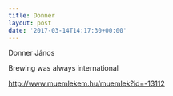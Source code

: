 ```yaml
---
title: Donner
layout: post
date: '2017-03-14T14:17:30+00:00'
---
```

Donner János

Brewing was always international

http://www.muemlekem.hu/muemlek?id=-13112